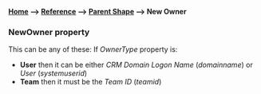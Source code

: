 __[Home](/) --> [Reference](/ref) -->  [Parent Shape](javascript:history.back()) --> New Owner__

### NewOwner property 

This can be any of these: If *OwnerType* property is:

-  **User** then it can be either *CRM Domain Logon Name* (*domainname*) or *User* (*systemuserid*) 
-  **Team** then it must be the *Team ID* (*teamid*)
